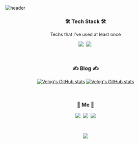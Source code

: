 ![header](https://capsule-render.vercel.app/api?type=soft&color=auto&height=150&section=header&text=SongNoin👨‍🦳&fontSize=70&animation=twinkling)

<h3 align="center">🛠 Tech Stack 🛠</h3>

<p align="center"> Techs that I've used at least once </p>

<p align="center">
  <img src="https://img.shields.io/badge/Javascript-ffb13b?style=flat-square&logo=javascript&logoColor=white"/></a>&nbsp 
  <img src="https://img.shields.io/badge/css-1572B6?style=flat-square&logo=css3&logoColor=white"/></a>&nbsp 
  <br>
</p>

<br>

<h3 align="center">✍ Blog ✍</h3>

<div align="center" style="text-align:center">
  
  [![Velog's GitHub stats](https://velog-readme-stats.vercel.app/api?name=as5427072)](https://velog.io/@as5427072)
  [![Velog's GitHub stats](https://velog-readme-stats.vercel.app/api?name=as5427072)](https://velog.io/@as5427072)
  
</div>
  
<br>


<h3 align="center">🤴 Me 🤴</h3>
<p align="center">
  <a href="https://velog.io/@as5427072"><img src="https://img.shields.io/badge/Tech%20Blog-11B48A?style=flat-square&logo=Vimeo&logoColor=white&link=https://velog.io/@woo0_hooo"/></a>&nbsp
  <a href="https://www.instagram.com/song_ghhh/"><img src="https://img.shields.io/badge/Instagram-E4405F?style=flat-square&logo=Instagram&logoColor=white&link=https://www.instagram.com/song_ghhh/"/></a>&nbsp
  <a href="mailto:as5427072@gmail.com"><img src="https://img.shields.io/badge/Gmail-d14836?style=flat-square&logo=Gmail&logoColor=white&link=as5427072@gmail.com"/></a>
</p>
<br>

<p align="center">
<a href="https://hits.seeyoufarm.com"><img src="https://hits.seeyoufarm.com/api/count/incr/badge.svg?url=https%3A%2F%2Fgithub.com%2FSongNoin&count_bg=%2379C83D&title_bg=%23555555&icon=&icon_color=%23E7E7E7&title=hits&edge_flat=false"/></a>
</p>
